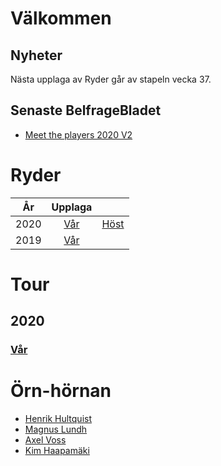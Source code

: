 # Välkommen

## Nyheter

Nästa upplaga av Ryder går av stapeln vecka 37.

## Senaste BelfrageBladet

- [Meet the players 2020 V2](https://vossaxel.github.io/inkomp/res/mtp2020H.pdf)

# Ryder

| År | Upplaga |   |
|---|:---:|:---:|
| 2020 | [Vår](./ryder2020V.html) | [Höst](./ryder2020H.html) |
| 2019 | [Vår](./ryder2019V.html) |  |

# Tour

## 2020

### [Vår](./tour2020V.html)

# Örn-hörnan

- [Henrik Hultquist](./player.html)
- [Magnus Lundh](./player.html)
- [Axel Voss](./player.html)
- [Kim Haapamäki](./player.html)
